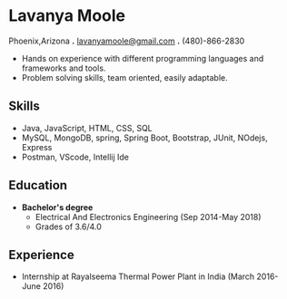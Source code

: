 # Lavanya Moole
Phoenix,Arizona **.** lavanyamoole@gmail.com **.** (480)-866-2830
* Hands on experience with different programming languages and frameworks and tools.
* Problem solving skills, team oriented, easily adaptable.
## Skills
* Java, JavaScript, HTML, CSS, SQL
* MySQL, MongoDB, spring, Spring Boot, Bootstrap, JUnit, NOdejs, Express
* Postman, VScode, Intellij Ide
## Education
* **Bachelor's degree** 
   * Electrical And Electronics Engineering                 (Sep 2014-May 2018)
   * Grades of 3.6/4.0
## Experience
* Internship at Rayalseema Thermal Power Plant in India  (March 2016-June 2016)
 

